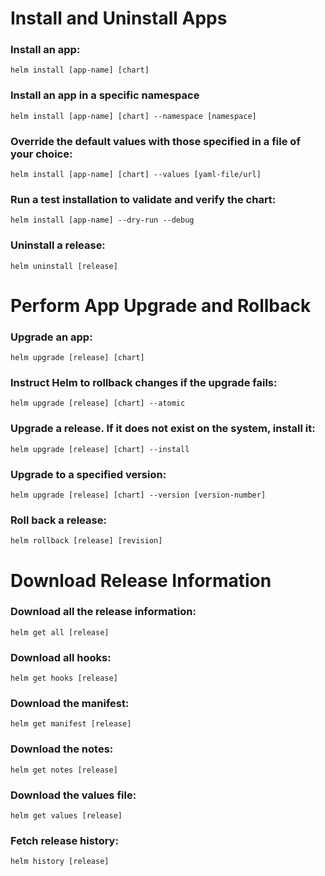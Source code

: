 # Install and Uninstall Apps

### Install an app:
```
helm install [app-name] [chart]
```
### Install an app in a specific namespace
```
helm install [app-name] [chart] --namespace [namespace]
```
### Override the default values with those specified in a file of your choice:
```
helm install [app-name] [chart] --values [yaml-file/url]
```
### Run a test installation to validate and verify the chart:
```
helm install [app-name] --dry-run --debug
```
### Uninstall a release:
```
helm uninstall [release]
```
# Perform App Upgrade and Rollback
### Upgrade an app:
```
helm upgrade [release] [chart]
```
### Instruct Helm to rollback changes if the upgrade fails:
```
helm upgrade [release] [chart] --atomic
```
### Upgrade a release. If it does not exist on the system, install it:
```
helm upgrade [release] [chart] --install
```
### Upgrade to a specified version:
```
helm upgrade [release] [chart] --version [version-number]
```
### Roll back a release:
```
helm rollback [release] [revision]
```
# Download Release Information
### Download all the release information:
```
helm get all [release]
```
### Download all hooks:
```
helm get hooks [release]
```
### Download the manifest:
```
helm get manifest [release]
```
### Download the notes:
```
helm get notes [release]
```
### Download the values file:
```
helm get values [release]
```
### Fetch release history:
```
helm history [release]
```







